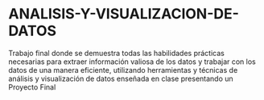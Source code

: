 # ANALISIS-Y-VISUALIZACION-DE-DATOS
Trabajo final donde se demuestra todas las habilidades prácticas necesarias para extraer información valiosa de los datos y trabajar con los datos de una manera eficiente, utilizando herramientas y técnicas de análisis y visualización de datos enseñada en clase presentando un Proyecto Final
